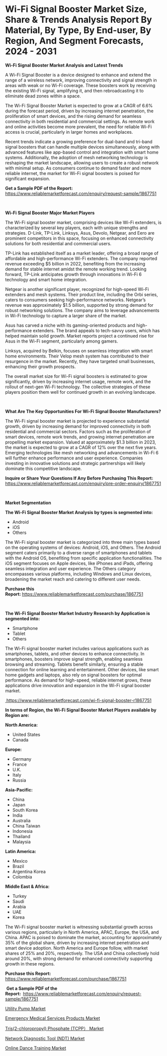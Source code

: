 <p><h1>Wi-Fi Signal Booster Market Size, Share & Trends Analysis Report By Material, By Type, By End-user, By Region, And Segment Forecasts, 2024 - 2031</h1></p><p><strong>Wi-Fi Signal Booster Market Analysis and Latest Trends</strong></p>
<p><p>A Wi-Fi Signal Booster is a device designed to enhance and extend the range of a wireless network, improving connectivity and signal strength in areas with weak or no Wi-Fi coverage. These boosters work by receiving the existing Wi-Fi signal, amplifying it, and then rebroadcasting it to eliminate dead zones within a space.</p><p>The Wi-Fi Signal Booster Market is expected to grow at a CAGR of 6.6% during the forecast period, driven by increasing internet penetration, the proliferation of smart devices, and the rising demand for seamless connectivity in both residential and commercial settings. As remote work and online activities become more prevalent, the need for reliable Wi-Fi access is crucial, particularly in larger homes and workplaces.</p><p>Recent trends indicate a growing preference for dual-band and tri-band signal boosters that can handle multiple devices simultaneously, along with advanced features like app-based control and integration with smart home systems. Additionally, the adoption of mesh networking technology is reshaping the market landscape, allowing users to create a robust network with minimal setup. As consumers continue to demand faster and more reliable internet, the market for Wi-Fi signal boosters is poised for significant expansion.</p></p>
<p><strong>Get a Sample PDF of the Report:&nbsp;</strong> <a href="https://www.reliablemarketforecast.com/enquiry/request-sample/1867751?utm_campaign=1398&utm_medium=2&utm_source=Github&utm_content=ia&utm_term=21102024&utm_id=wi-fi-signal-booster">https://www.reliablemarketforecast.com/enquiry/request-sample/1867751</a></p>
<p>&nbsp;</p>
<p><strong>Wi-Fi Signal Booster Major Market Players</strong></p>
<p><p>The Wi-Fi signal booster market, comprising devices like Wi-Fi extenders, is characterized by several key players, each with unique strengths and strategies. D-Link, TP-Link, Linksys, Asus, Devolo, Netgear, and Eero are prominent competitors in this space, focusing on enhanced connectivity solutions for both residential and commercial users.</p><p>TP-Link has established itself as a market leader, offering a broad range of affordable and high-performance Wi-Fi extenders. The company reported revenue exceeding $5 billion in 2022, benefiting from the increasing demand for stable internet amidst the remote working trend. Looking forward, TP-Link anticipates growth through innovations in Wi-Fi 6 technology and smart home integration.</p><p>Netgear is another significant player, recognized for high-speed Wi-Fi extenders and mesh systems. Their product line, including the Orbi series, caters to consumers seeking high-performance networks. Netgear’s revenue was approximately $1.5 billion, supported by strong demand for robust networking solutions. The company aims to leverage advancements in Wi-Fi technology to capture a larger share of the market.</p><p>Asus has carved a niche with its gaming-oriented products and high-performance extenders. The brand appeals to tech-savvy users, which has helped maintain solid growth. Market reports project a continued rise for Asus in the Wi-Fi segment, particularly among gamers.</p><p>Linksys, acquired by Belkin, focuses on seamless integration with smart home environments. Their Velop mesh system has contributed to their resurgence in the market. Recently, they have targeted small businesses, enhancing their growth prospects.</p><p>The overall market size for Wi-Fi signal boosters is estimated to grow significantly, driven by increasing internet usage, remote work, and the rollout of next-gen Wi-Fi technology. The collective strategies of these players position them well for continued growth in an evolving landscape.</p></p>
<p>&nbsp;</p>
<p><strong>What Are The Key Opportunities For Wi-Fi Signal Booster Manufacturers?</strong></p>
<p><p>The Wi-Fi signal booster market is projected to experience substantial growth, driven by increasing demand for improved connectivity in both residential and commercial sectors. Factors such as the proliferation of smart devices, remote work trends, and growing internet penetration are propelling market expansion. Valued at approximately $1.3 billion in 2023, the market is expected to grow at a CAGR of 12% over the next five years. Emerging technologies like mesh networking and advancements in Wi-Fi 6 will further enhance performance and user experience. Companies investing in innovative solutions and strategic partnerships will likely dominate this competitive landscape.</p></p>
<p><strong>Inquire or Share Your Questions If Any Before Purchasing This Report:</strong> <a href="https://www.reliablemarketforecast.com/enquiry/pre-order-enquiry/1867751?utm_campaign=1398&utm_medium=2&utm_source=Github&utm_content=ia&utm_term=21102024&utm_id=wi-fi-signal-booster">https://www.reliablemarketforecast.com/enquiry/pre-order-enquiry/1867751</a></p>
<p>&nbsp;</p>
<p><strong>Market Segmentation</strong></p>
<p><strong>The Wi-Fi Signal Booster Market Analysis by types is segmented into:</strong></p>
<p><ul><li>Android</li><li>iOS</li><li>Others</li></ul></p>
<p><p>The Wi-Fi signal booster market is categorized into three main types based on the operating systems of devices: Android, iOS, and Others. The Android segment caters primarily to a diverse range of smartphones and tablets with the Android OS, benefiting from specific application functionalities. The iOS segment focuses on Apple devices, like iPhones and iPads, offering seamless integration and user experience. The Others category encompasses various platforms, including Windows and Linux devices, broadening the market reach and catering to different user needs.</p></p>
<p><strong>Purchase this Report:&nbsp;</strong><a href="https://www.reliablemarketforecast.com/purchase/1867751?utm_campaign=1398&utm_medium=2&utm_source=Github&utm_content=ia&utm_term=21102024&utm_id=wi-fi-signal-booster">https://www.reliablemarketforecast.com/purchase/1867751</a></p>
<p>&nbsp;</p>
<p><strong>The Wi-Fi Signal Booster Market Industry Research by Application is segmented into:</strong></p>
<p><ul><li>Smartphone</li><li>Tablet</li><li>Others</li></ul></p>
<p><p>The Wi-Fi signal booster market includes various applications such as smartphones, tablets, and other devices to enhance connectivity. In smartphones, boosters improve signal strength, enabling seamless browsing and streaming. Tablets benefit similarly, ensuring a stable connection for online learning and entertainment. Other devices, like smart home gadgets and laptops, also rely on signal boosters for optimal performance. As demand for high-speed, reliable internet grows, these applications drive innovation and expansion in the Wi-Fi signal booster market.</p></p>
<p><a href="https://www.reliablemarketforecast.com/wi-fi-signal-booster-r1867751?utm_campaign=1398&utm_medium=2&utm_source=Github&utm_content=ia&utm_term=21102024&utm_id=wi-fi-signal-booster">&nbsp;https://www.reliablemarketforecast.com/wi-fi-signal-booster-r1867751</a></p>
<p><strong>In terms of Region, the Wi-Fi Signal Booster Market Players available by Region are:</strong></p>
<p>
    <p> <strong> North America: </strong>
        <ul>
            <li>United States</li>
            <li>Canada</li>
        </ul>
        </p> 
    <p> <strong> Europe: </strong>
        <ul>
            <li>Germany</li>
            <li>France</li>
            <li>U.K.</li>
            <li>Italy</li>
            <li>Russia</li>
        </ul>
        </p> 
    <p> <strong> Asia-Pacific: </strong>
        <ul>
            <li>China</li>
            <li>Japan</li>
            <li>South Korea</li>
            <li>India</li>
            <li>Australia</li>
            <li>China Taiwan</li>
            <li>Indonesia</li>
            <li>Thailand</li>
            <li>Malaysia</li>
        </ul>
        </p> 
    <p> <strong> Latin America: </strong>
        <ul>
            <li>Mexico</li>
            <li>Brazil</li>
            <li>Argentina Korea</li>
            <li>Colombia</li>
        </ul>
        </p> 
    <p> <strong> Middle East & Africa: </strong>
        <ul>
            <li>Turkey</li>
            <li>Saudi</li>
            <li>Arabia</li>
            <li>UAE</li>
            <li>Korea</li>
        </ul>
    </p>
    </p>
<p><p>The Wi-Fi signal booster market is witnessing substantial growth across various regions, particularly in North America, APAC, Europe, the USA, and China. APAC is poised to dominate the market, accounting for approximately 35% of the global share, driven by increasing internet penetration and smart device adoption. North America and Europe follow, with market shares of 25% and 20%, respectively. The USA and China collectively hold around 20%, with strong demand for enhanced connectivity supporting growth in these regions.</p></p>
<p><strong>Purchase this Report: </strong><a href="https://www.reliablemarketforecast.com/purchase/1867751?utm_campaign=1398&utm_medium=2&utm_source=Github&utm_content=ia&utm_term=21102024&utm_id=wi-fi-signal-booster">https://www.reliablemarketforecast.com/purchase/1867751</a></p>
<p>&nbsp;<strong>Get a Sample PDF of the Report:&nbsp;&nbsp;</strong><a href="https://www.reliablemarketforecast.com/enquiry/request-sample/1867751?utm_campaign=1398&utm_medium=2&utm_source=Github&utm_content=ia&utm_term=21102024&utm_id=wi-fi-signal-booster">https://www.reliablemarketforecast.com/enquiry/request-sample/1867751</a></p>
<p><strong></strong></p>
<p><p><a href="https://issuu.com/reportprime-2/docs/utility-pump-market-size-2030.pptx_e72f47f8829d68?utm_campaign=1398&utm_medium=2&utm_source=Github&utm_content=ia&utm_term=21102024&utm_id=wi-fi-signal-booster">Utility Pump Market</a></p><p><a href="https://www.linkedin.com/pulse/consumer-behavior-shifts-emergency-medical-services-products-vobke?utm_campaign=1398&utm_medium=2&utm_source=Github&utm_content=ia&utm_term=21102024&utm_id=wi-fi-signal-booster">Emergency Medical Services Products Market</a></p><p><a href="https://github.com/sharitatri97/Market-Research-Report-List-1/blob/main/tris2-chloropropyl-phosphate-tcpp-market.md?utm_campaign=1398&utm_medium=2&utm_source=Github&utm_content=ia&utm_term=21102024&utm_id=wi-fi-signal-booster">Tris(2-chloropropyl) Phosphate (TCPP） Market</a></p><p><a href="https://github.com/wendisyqf/Market-Research-Report-List-1/blob/main/network-diagnostic-tool-ndt-market.md?utm_campaign=1398&utm_medium=2&utm_source=Github&utm_content=ia&utm_term=21102024&utm_id=wi-fi-signal-booster">Network Diagnostic Tool (NDT) Market</a></p><p><a href="https://www.linkedin.com/pulse/evolution-online-dance-training-market-key-shifts-from-z6rpe?utm_campaign=1398&utm_medium=2&utm_source=Github&utm_content=ia&utm_term=21102024&utm_id=wi-fi-signal-booster">Online Dance Training Market</a></p></p>